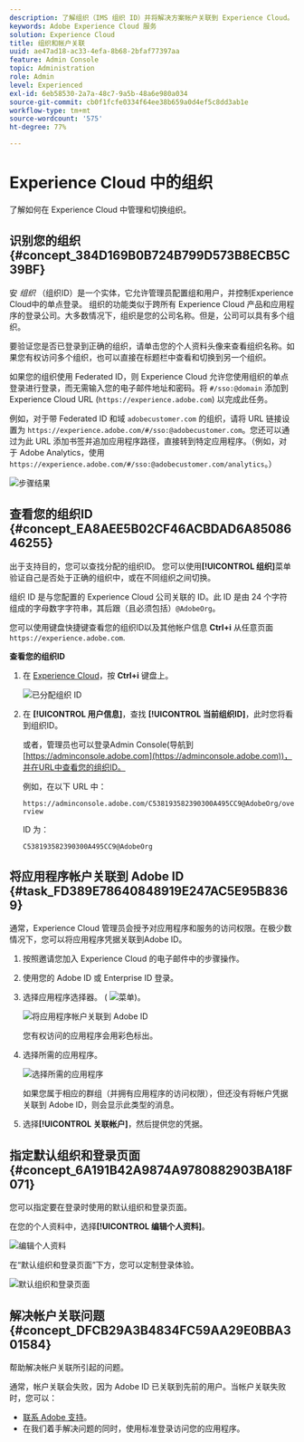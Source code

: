 ```yaml
---
description: 了解组织（IMS 组织 ID）并将解决方案帐户关联到 Experience Cloud。
keywords: Adobe Experience Cloud 服务
solution: Experience Cloud
title: 组织和帐户关联
uuid: ae47ad18-ac33-4efa-8b68-2bfaf77397aa
feature: Admin Console
topic: Administration
role: Admin
level: Experienced
exl-id: 6eb58530-2a7a-48c7-9a5b-48a6e980a034
source-git-commit: cb0f1fcfe0334f64ee38b659a0d4ef5c8dd3ab1e
workflow-type: tm+mt
source-wordcount: '575'
ht-degree: 77%

---
```


# Experience Cloud 中的组织

了解如何在 Experience Cloud 中管理和切换组织。

## 识别您的组织 {#concept_384D169B0B724B799D573B8ECB5C39BF}

安 *组织* （组织ID）是一个实体，它允许管理员配置组和用户，并控制Experience Cloud中的单点登录。 组织的功能类似于跨所有 Experience Cloud 产品和应用程序的登录公司。大多数情况下，组织是您的公司名称。但是，公司可以具有多个组织。

要验证您是否已登录到正确的组织，请单击您的个人资料头像来查看组织名称。如果您有权访问多个组织，也可以直接在标题栏中查看和切换到另一个组织。

如果您的组织使用 Federated ID，则 Experience Cloud 允许您使用组织的单点登录进行登录，而无需输入您的电子邮件地址和密码。将 `#/sso:@domain` 添加到 Experience Cloud URL (`https://experience.adobe.com`) 以完成此任务。

例如，对于带 Federated ID 和域 `adobecustomer.com` 的组织，请将 URL 链接设置为 `https://experience.adobe.com/#/sso:@adobecustomer.com`。您还可以通过为此 URL 添加书签并追加应用程序路径，直接转到特定应用程序。（例如，对于 Adobe Analytics，使用 `https://experience.adobe.com/#/sso:@adobecustomer.com/analytics`。）

![步骤结果](assets/organization-switch.png)

## 查看您的组织ID {#concept_EA8AEE5B02CF46ACBDAD6A8508646255}

出于支持目的，您可以查找分配的组织ID。 您可以使用&#x200B;**[!UICONTROL 组织]**&#x200B;菜单验证自己是否处于正确的组织中，或在不同组织之间切换。

组织 ID 是与您配置的 Experience Cloud 公司关联的 ID。此 ID 是由 24 个字符组成的字母数字字符串，其后跟（且必须包括）`@AdobeOrg`。

您可以使用键盘快捷键查看您的组织ID以及其他帐户信息 **Ctrl+i** 从任意页面 `https://experience.adobe.com`.

**查看您的组织ID**

1. 在 [Experience Cloud](https://experience.adobe.com)，按 **Ctrl+i** 键盘上。

   ![已分配组织 ID](assets/assigned-organization.png)

1. 在 **[!UICONTROL 用户信息]**，查找 **[!UICONTROL 当前组织ID]**，此时您将看到组织ID。

   或者，管理员也可以登录Admin Console(导航到 [https://adminconsole.adobe.com](https://adminconsole.adobe.com))，并在URL中查看您的组织ID。

   例如，在以下 URL 中：

   `https://adminconsole.adobe.com/C538193582390300A495CC9@AdobeOrg/overview`

   ID 为：

   `C538193582390300A495CC9@AdobeOrg`

## 将应用程序帐户关联到 Adobe ID {#task_FD389E78640848919E247AC5E95B8369}

通常，Experience Cloud 管理员会授予对应用程序和服务的访问权限。在极少数情况下，您可以将应用程序凭据关联到Adobe ID。

1. 按照邀请您加入 Experience Cloud 的电子邮件中的步骤操作。
1. 使用您的 Adobe ID 或 Enterprise ID 登录。
1. 选择应用程序选择器。 ( ![菜单](assets/menu-icon.png))。

   ![将应用程序帐户关联到 Adobe ID](assets/solutions-active.png)

   您有权访问的应用程序会用彩色标出。
1. 选择所需的应用程序。

   ![选择所需的应用程序](assets/analytics-link-accounts.png)

   如果您属于相应的群组（并拥有应用程序的访问权限），但还没有将帐户凭据关联到 Adobe ID，则会显示此类型的消息。
1. 选择&#x200B;**[!UICONTROL 关联帐户]**，然后提供您的凭据。

## 指定默认组织和登录页面 {#concept_6A191B42A9874A9780882903BA18F071}

您可以指定要在登录时使用的默认组织和登录页面。

在您的个人资料中，选择&#x200B;**[!UICONTROL 编辑个人资料]**。

![编辑个人资料](assets/edit-profile.png)

在“默认组织和登录页面”下方，您可以定制登录体验。

![默认组织和登录页面](assets/default-organization.png)

## 解决帐户关联问题 {#concept_DFCB29A3B4834FC59AA29E0BBA301584}

帮助解决帐户关联所引起的问题。

通常，帐户关联会失败，因为 Adobe ID 已关联到先前的用户。当帐户关联失败时，您可以：

* [联系 Adobe 支持](https://experienceleague.adobe.com/?support-solution=General#support)。
* 在我们着手解决问题的同时，使用标准登录访问您的应用程序。
